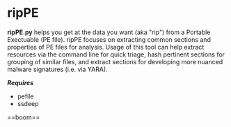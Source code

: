 ripPE
==========

**ripPE.py** helps you get at the data you want (aka "rip") from a Portable Exectuable (PE file). ripPE focuses on extracting common sections and properties of PE files for analysis. Usage of this tool can help extract resources via the command line for quick triage, hash pertinent sections for grouping of similar files, and extract sections for developing more nuanced malware signatures (i.e. via YARA).

***Requires***
 * pefile
 * ssdeep

==boom==
